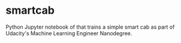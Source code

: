 # smartcab

Python Jupyter notebook of that trains a simple smart cab as part of Udacity's Machine Learning Engineer Nanodegree.

